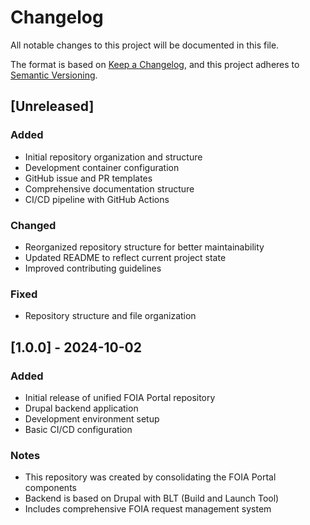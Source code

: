# Changelog

All notable changes to this project will be documented in this file.

The format is based on [Keep a Changelog](https://keepachangelog.com/en/1.0.0/),
and this project adheres to [Semantic Versioning](https://semver.org/spec/v2.0.0.html).

## [Unreleased]

### Added
- Initial repository organization and structure
- Development container configuration
- GitHub issue and PR templates
- Comprehensive documentation structure
- CI/CD pipeline with GitHub Actions

### Changed
- Reorganized repository structure for better maintainability
- Updated README to reflect current project state
- Improved contributing guidelines

### Fixed
- Repository structure and file organization

## [1.0.0] - 2024-10-02

### Added
- Initial release of unified FOIA Portal repository
- Drupal backend application
- Development environment setup
- Basic CI/CD configuration

### Notes
- This repository was created by consolidating the FOIA Portal components
- Backend is based on Drupal with BLT (Build and Launch Tool)
- Includes comprehensive FOIA request management system